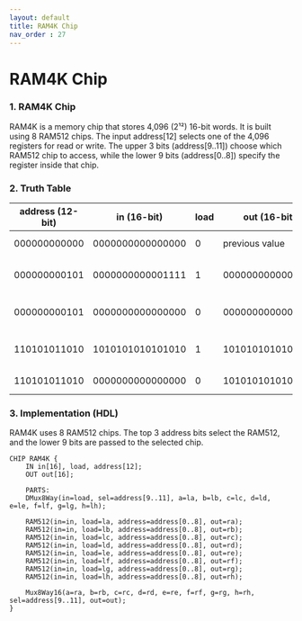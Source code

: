 ```yaml
---
layout: default
title: RAM4K Chip
nav_order : 27
---
```


# RAM4K Chip

### 1. RAM4K Chip

RAM4K is a memory chip that stores 4,096 (2¹²) 16-bit words. It is built using 8 RAM512 chips. The input address[12] selects one of the 4,096 registers for read or write. The upper 3 bits (address[9..11]) choose which RAM512 chip to access, while the lower 9 bits (address[0..8]) specify the register inside that chip.



### 2. Truth Table

| address (12-bit) | in (16-bit)         | load | out (16-bit)        | Notes                                |
|-------------------|---------------------|------|----------------------|--------------------------------------|
| 000000000000      | 0000000000000000    | 0    | previous value       | No update, reads old value           |
| 000000000101      | 0000000000001111    | 1    | 0000000000001111     | Writes to address 000000000101       |
| 000000000101      | 0000000000000000    | 0    | 0000000000001111     | Reads stored value from that address |
| 110101011010      | 1010101010101010    | 1    | 1010101010101010     | Writes to address 110101011010       |
| 110101011010      | 0000000000000000    | 0    | 1010101010101010     | Reads stored value                   |



### 3. Implementation (HDL)

RAM4K uses 8 RAM512 chips. The top 3 address bits select the RAM512, and the lower 9 bits are passed to the selected chip.

```hdl
CHIP RAM4K {
    IN in[16], load, address[12];
    OUT out[16];

    PARTS:
    DMux8Way(in=load, sel=address[9..11], a=la, b=lb, c=lc, d=ld, e=le, f=lf, g=lg, h=lh);

    RAM512(in=in, load=la, address=address[0..8], out=ra);
    RAM512(in=in, load=lb, address=address[0..8], out=rb);
    RAM512(in=in, load=lc, address=address[0..8], out=rc);
    RAM512(in=in, load=ld, address=address[0..8], out=rd);
    RAM512(in=in, load=le, address=address[0..8], out=re);
    RAM512(in=in, load=lf, address=address[0..8], out=rf);
    RAM512(in=in, load=lg, address=address[0..8], out=rg);
    RAM512(in=in, load=lh, address=address[0..8], out=rh);

    Mux8Way16(a=ra, b=rb, c=rc, d=rd, e=re, f=rf, g=rg, h=rh, sel=address[9..11], out=out);
}
```